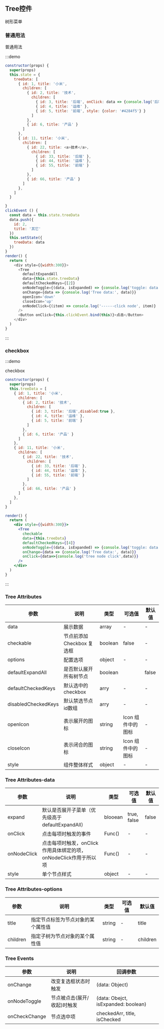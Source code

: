 ## Tree控件

树形菜单


### 普通用法

普通用法

:::demo

```js
constructor(props) {
  super(props)
  this.state = {
    treeData: [
      { id: 1, title: '小米',
        children: [
          { id: 2, title: '技术',
            children: [
              { id: 3, title: '后端', onClick: data => {console.log('后端：', data)} }, 
              { id: 4, title: '运维' },
              { id: 5, title: '前端', style: {color: '#4284f5'} }
            ]
          },
          { id: 6, title: '产品' }
        ]
      },
      { id: 11, title: '小米',
        children: [
          { id: 22, title: <a>技术</a>,
            children: [
              { id: 33, title: '后端' }, 
              { id: 44, title: '运维' },
              { id: 55, title: '前端' }
            ]
          },
          { id: 66, title: '产品' }
        ]
      },
    ]
  }

}
clickEvent () {
  const data = this.state.treeData
  data.push({
    id: 2,
    title: '其它'
  })
  this.setState({
    treeData: data
  })
}
render() {
  return (
    <div style={{width:300}}>
      <Tree
        defaultExpandAll
        data={this.state.treeData}
        defaultCheckedKeys={[2]}
        onNodeToggle={(data, isExpanded) => {console.log('toggle: data isExpanded', data, isExpanded)}}
        onChange={data => {console.log('Tree data:', data)}}
        openIcon='down'
        closeIcon='up'
        onNodeClick={(item) => console.log('------click node', item)}
      />
      <Button onClick={this.clickEvent.bind(this)}>点击</Button>
    </div>
  )
}
```
:::


### checkbox

:::demo

checkbox

```jsx
constructor(props) {
  super(props)
  this.treeData = [
    { id: 1, title: '小米',
      children: [
        { id: 2, title: '技术',
          children: [
            { id: 3, title: '后端',disabled:true }, 
            { id: 4, title: '运维' },
            { id: 5, title: '前端' }
          ]
        },
        { id: 6, title: '产品' }
      ]
    },
    { id: 11, title: '小米',
      children: [
        { id: 22, title: '技术',
          children: [
            { id: 33, title: '后端' }, 
            { id: 44, title: '运维' },
            { id: 55, title: '前端' }
          ]
        },
        { id: 66, title: '产品' }
      ]
    },
  ]
}

render() {
  return (
    <div style={{width:300}}>
      <Tree
        checkable
        data={this.treeData}
        defaultCheckedKeys={[4]}
        onNodeToggle={(data, isExpanded) => {console.log('toggle: data isExpanded', data, isExpanded)}}
        onChange={data => {console.log('Tree data:', data)}}
        onClick={data=>{console.log('tree node click',data)}}
      />
    </div>
  )
}
```
:::


### Tree Attributes

| 参数 | 说明 | 类型 | 可选值 | 默认值 |
| ------- | ------- | ------- | ------- | ------- |
| data | 展示数据 | array | - | - |
| checkable | 节点前添加 Checkbox 复选框 | boolean | false | - |
| options | 配置选项 | object | - | - |
| defaultExpandAll | 是否默认展开所有树节点 | boolean |  | false |
| defaultCheckedKeys | 默认选中的checkbox | arry | - | - |
| disabledCheckedKeys | 默认禁选节点id数组 | arry | - | - |
| openIcon | 表示展开的图标 | string | Icon 组件中的图标 | - |
| closeIcon | 表示闭合的图标 | string | Icon 组件中的图标 | - |
| style | 组件整体样式 | object | - | - |

### Tree Attributes-data

| 参数 | 说明 | 类型 | 可选值 | 默认值 |
| ------- | ------- | ------- | ------- | ------- |
| expand | 默认是否展开子菜单（优先级高于defaultExpandAll） | blooean | true, false | false |
| onClick | 点击每项时触发的事件 | Func() | - | - |
| onNodeClick | 点击每项时触发，onClick作用具体绑定的项，onNodeClick作用于所以项 | Func() | - | - |
| style | 单个节点样式 | object | - | - |

### Tree Attributes-options

| 参数 | 说明 | 类型 | 可选值 | 默认值 |
| ----------| ------- | ------- | ------- | ------- |
| title | 指定节点标签为节点对象的某个属性值 | string | - | title |
| children | 指定子树为节点对象的某个属性值 | string | - | children |

### Tree Events

| 参数 | 说明 | 回调参数 |
| -------- | ----- | ---- |
| onChange | 改变复选框状态时触发 | (data: Object) |
| onNodeToggle | 节点被点击(展开/收起)时触发 | (data: Obejct, isExpanded: boolean) |
| onCheckChange | 节点选中项 | checkedArr, title, isChecked |



